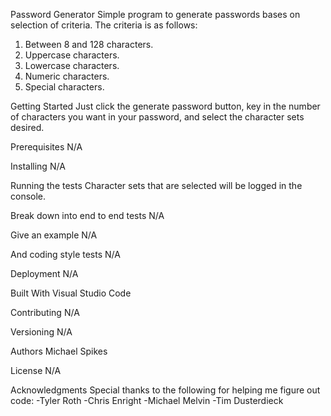 Password Generator
Simple program to generate passwords bases on selection of criteria. The criteria is as follows:

1. Between 8 and 128 characters.
2. Uppercase characters.
3. Lowercase characters.
4. Numeric characters.
5. Special characters.

Getting Started
Just click the generate password button, key in the number of characters you want in your password, and select the character sets desired.

Prerequisites
N/A

Installing
N/A

Running the tests
Character sets that are selected will be logged in the console.

Break down into end to end tests
N/A

Give an example
N/A

And coding style tests
N/A

Deployment
N/A

Built With
Visual Studio Code

Contributing
N/A

Versioning
N/A

Authors
Michael Spikes

License
N/A

Acknowledgments
Special thanks to the following for helping me figure out code:
-Tyler Roth
-Chris Enright
-Michael Melvin
-Tim Dusterdieck

